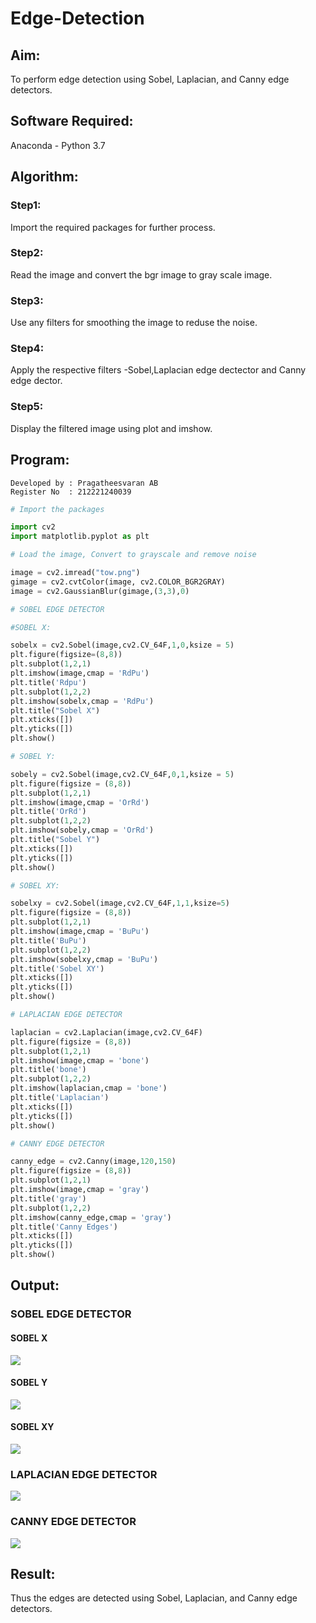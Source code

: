 # Edge-Detection
## Aim:
To perform edge detection using Sobel, Laplacian, and Canny edge detectors.

## Software Required:
Anaconda - Python 3.7

## Algorithm:
### Step1:

Import the required packages for further process.

### Step2:

Read the image and convert the bgr image to gray scale image.

### Step3:

Use any filters for smoothing the image to reduse the noise.

### Step4:

Apply the respective filters -Sobel,Laplacian edge dectector and Canny edge dector.

### Step5:

Display the filtered image using plot and imshow.   

 
## Program:
```
Developed by : Pragatheesvaran AB
Register No  : 212221240039
```

``` Python
# Import the packages

import cv2
import matplotlib.pyplot as plt

# Load the image, Convert to grayscale and remove noise

image = cv2.imread("tow.png")
gimage = cv2.cvtColor(image, cv2.COLOR_BGR2GRAY)
image = cv2.GaussianBlur(gimage,(3,3),0)

# SOBEL EDGE DETECTOR

#SOBEL X:

sobelx = cv2.Sobel(image,cv2.CV_64F,1,0,ksize = 5)
plt.figure(figsize=(8,8))
plt.subplot(1,2,1)
plt.imshow(image,cmap = 'RdPu')
plt.title('Rdpu')
plt.subplot(1,2,2)
plt.imshow(sobelx,cmap = 'RdPu')
plt.title("Sobel X")
plt.xticks([])
plt.yticks([])
plt.show()

# SOBEL Y:

sobely = cv2.Sobel(image,cv2.CV_64F,0,1,ksize = 5)
plt.figure(figsize = (8,8))
plt.subplot(1,2,1)
plt.imshow(image,cmap = 'OrRd')
plt.title('OrRd')
plt.subplot(1,2,2)
plt.imshow(sobely,cmap = 'OrRd')
plt.title("Sobel Y")
plt.xticks([])
plt.yticks([])
plt.show()

# SOBEL XY:

sobelxy = cv2.Sobel(image,cv2.CV_64F,1,1,ksize=5)
plt.figure(figsize = (8,8))
plt.subplot(1,2,1)
plt.imshow(image,cmap = 'BuPu')
plt.title('BuPu')
plt.subplot(1,2,2)
plt.imshow(sobelxy,cmap = 'BuPu')
plt.title('Sobel XY')
plt.xticks([])
plt.yticks([])
plt.show()

# LAPLACIAN EDGE DETECTOR

laplacian = cv2.Laplacian(image,cv2.CV_64F)
plt.figure(figsize = (8,8))
plt.subplot(1,2,1)
plt.imshow(image,cmap = 'bone')
plt.title('bone')
plt.subplot(1,2,2)
plt.imshow(laplacian,cmap = 'bone')
plt.title('Laplacian')
plt.xticks([])
plt.yticks([])
plt.show()

# CANNY EDGE DETECTOR

canny_edge = cv2.Canny(image,120,150)
plt.figure(figsize = (8,8))
plt.subplot(1,2,1)
plt.imshow(image,cmap = 'gray')
plt.title('gray')
plt.subplot(1,2,2)
plt.imshow(canny_edge,cmap = 'gray')
plt.title('Canny Edges')
plt.xticks([])
plt.yticks([])
plt.show()
```
## Output:
### SOBEL EDGE DETECTOR
#### SOBEL X
![](sx.png)
#### SOBEL Y
![](sy.png)
#### SOBEL XY
![](sy.png)

### LAPLACIAN EDGE DETECTOR
![](lap.png)

### CANNY EDGE DETECTOR
![](can.png)
## Result:
Thus the edges are detected using Sobel, Laplacian, and Canny edge detectors.
